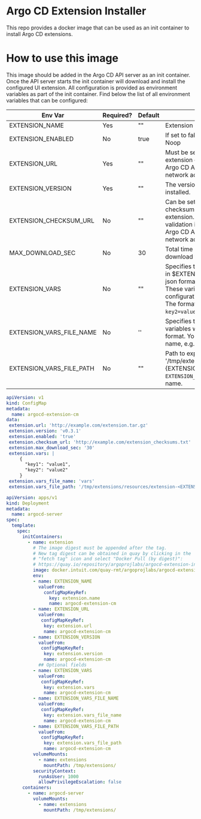 # Argo CD Extension Installer

This repo provides a docker image that can be used as an init
container to install Argo CD extensions.

# How to use this image

This image should be added in the Argo CD API server as an init
container. Once the API server starts the init container will download
and install the configured UI extension. All configuration is provided
as environment variables as part of the init container. Find below the
list of all environment variables that can be configured:

| Env Var                  | Required? | Default | Description                                                                                                                                                                                                                                 |
|--------------------------|-----------|---------|---------------------------------------------------------------------------------------------------------------------------------------------------------------------------------------------------------------------------------------------|
| EXTENSION_NAME           | Yes       | ""      | Extension Name                                                                                                                                                                                                                              |
| EXTENSION_ENABLED        | No        | true    | If set to false will skip the installation. Noop                                                                                                                                                                                            |
| EXTENSION_URL            | Yes       | ""      | Must be set to a valid URL where the UI extension can be downloaded from. <br>Argo CD API server needs to have network access to this URL.                                                                                                  |
| EXTENSION_VERSION        | Yes       | ""      | The version of the extension to be installed.                                                                                                                                                                                               |
| EXTENSION_CHECKSUM_URL   | No        | ""      | Can be set to the file containing the checksum to validate the downloaded<br>extension. Will skip the checksum validation if not provided.<br>Argo CD API server needs to have network access to this URL.                                  |
| MAX_DOWNLOAD_SEC         | No        | 30      | Total time in seconds allowed to download the extension.                                                                                                                                                                                    |
| EXTENSION_VARS           | No        | ""      | Specifies the variables to be exported in $EXTENSION_VARS_FILE_NAME in json format within the extension folder. These variables serve as external configurations for the extension. <br/>The format should be `{key1=value1, key2=value2}`. |
| EXTENSION_VARS_FILE_NAME | No        | ''      | Specifies the file name where the variables will be exported in json format. You can provide your own file name, e.g., 'config'.                                                                                                            |
| EXTENSION_VARS_FILE_PATH | No        | ""      | Path to export variables, e.g., '/tmp/extensions/resources/extension-{EXTENSION_NAME}.js'. Ensure `EXTENSION_NAME` matches the extension name.                                                                                              |
    


```yaml
apiVersion: v1
kind: ConfigMap
metadata:
  name: argocd-extension-cm
data:
 extension.url: 'http://example.com/extension.tar.gz'
 extension.version: 'v0.3.1'
 extension.enabled: 'true'
 extension.checksum_url: 'http://example.com/extension_checksums.txt'
 extension.max_download_sec: '30'
 extension.vars: |
     {
       "key1": "value1",
       "key2": "value2"
     }
 extension.vars_file_name: 'vars'
 extension.vars_file_path: '/tmp/extensions/resources/extension-<EXTENSION_NAME>.js'


```

```yaml
apiVersion: apps/v1
kind: Deployment
metadata:
  name: argocd-server
spec:
  template:
    spec:
      initContainers:
        - name: extension
          # The image digest must be appended after the tag.
          # New tag digest can be obtained in quay by clicking in the
          # "fetch tag" icon and select "Docker Pull (by digest)":
          # https://quay.io/repository/argoprojlabs/argocd-extension-installer?tab=tags
          image: docker.intuit.com/quay-rmt/argoprojlabs/argocd-extension-installer:v0.0.1@sha256:f50fa11a4592f3fcdd5a137dab8ed32067bb779a77a393f179e8a5d96abe1a80
          env:
          - name: EXTENSION_NAME
            valueFrom:
              configMapKeyRef:
                key: extension.name
                name: argocd-extension-cm
          - name: EXTENSION_URL
            valueFrom:
             configMapKeyRef:
              key: extension.url
              name: argocd-extension-cm
          - name: EXTENSION_VERSION
            valueFrom:
             configMapKeyRef:
              key: extension.version
              name: argocd-extension-cm
            ## Optional fields
          - name: EXTENSION_VARS
            valueFrom:
             configMapKeyRef:
              key: extension.vars
              name: argocd-extension-cm
          - name: EXTENSION_VARS_FILE_NAME
            valueFrom:
             configMapKeyRef:
              key: extension.vars_file_name
              name: argocd-extension-cm
          - name: EXTENSION_VARS_FILE_PATH
            valueFrom:
             configMapKeyRef:
              key: extension.vars_file_path
              name: argocd-extension-cm
          volumeMounts:
            - name: extensions
              mountPath: /tmp/extensions/
          securityContext:
            runAsUser: 1000
            allowPrivilegeEscalation: false
      containers:
        - name: argocd-server
          volumeMounts:
            - name: extensions
              mountPath: /tmp/extensions/
```